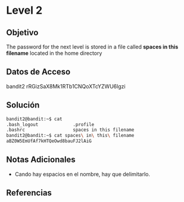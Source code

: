 # Level 2

## Objetivo
The password for the next level is stored in a file called **spaces in this filename** located in the home directory

## Datos de Acceso
bandit2
rRGizSaX8Mk1RTb1CNQoXTcYZWU6lgzi


## Solución
```bash
bandit2@bandit:~$ cat 
.bash_logout             .profile                 
.bashrc                  spaces in this filename  
bandit2@bandit:~$ cat spaces\ in\ this\ filename 
aBZ0W5EmUfAf7kHTQeOwd8bauFJ2lAiG
```

## Notas Adicionales
- Cando hay espacios en el nombre, hay que delimitarlo.

## Referencias